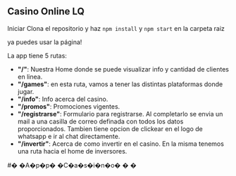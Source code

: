##  Casino Online LQ


Iniciar
Clona el repositorio y haz `npm install` y `npm start` en la carpeta raiz


ya puedes usar la página!



La app tiene 5 rutas:

 - **"/"**: Nuestra Home donde se puede visualizar info y cantidad de clientes en linea.
 - **"/games"**: en esta ruta, vamos a tener las distintas plataformas donde jugar.
 - **"/info"**: Info acerca del casino.
  - **"/promos"**: Promociones vigentes.
 - **"/registrarse"**: Formulario para registrarse. Al completarlo se envia un mail a una casilla de correo definada con todos los datos proporcionados. Tambien tiene opcion de clickear en el logo de whatsapp e ir al chat directamente.
  - **"/invertir"**: Acerca de como invertir en el casino. En la misma tenemos una ruta hacia el home de inversores.




#� �A�p�p� �C�a�s�i�n�o�
�
�
